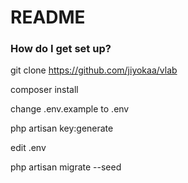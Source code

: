 # README #



### How do I get set up? ###


git clone https://github.com/jiyokaa/vlab

composer install

change .env.example to .env

php artisan key:generate

edit .env

php artisan migrate --seed
